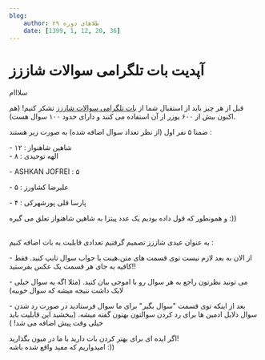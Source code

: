 ```yaml
---
blog:
    author: طلاهای دوره ۲۹
    date: [1399, 1, 12, 20, 36]
---
```

# آپدیت بات تلگرامی سوالات شاززز

<div class="cnt">
<p>سلااام</p>

<p>قبل از هر چیز باید از استقبال شما از <a href="https://t.me/ShaazzzProblemBot">بات تلگرامی سوالات شاززز</a> تشکر کنیم! (هم اکنون بیش از ۶۰۰ یوزر از آن استفاده می کنند و دارای حدود ۱۰۰ سوال هست).</p>

<p>ضمنا ۵ نفر اول (از نظر تعداد سوال اضافه شده) به صورت زیر هستند :</p>
<p>- شاهین شاهنواز : ۱۲<br/>- الهه توحیدی : ۸</p>
<p>- ASHKAN JOFREI : ۵</p>
<p>- علیرضا کشاورز : ۵</p>
<p>- پارسا قلی پورشهرکی : ۴</p>

<p>و همونطور که قول داده بودیم یک عدد پیتزا به شاهین شاهنواز تعلق می گیره :))</p>
<p><br/>به عنوان عیدی شاززز تصمیم گرفتیم تعدادی قابلیت به بات اضافه کنیم : </p>
<p>- از الان به بعد لازم نیست توی قسمت های متن،هینت یا جواب سوال تایپ کنید. فقط کافیه به جای هر قسمت یک عکس بفرستید!!</p>
<p>- می تونید نظرتون راجع به هر سوال رو با اموجی بیان کنید. (مثلا اگه یه سوال خیلی لایک داشت نتیجه میشه که سوال خوبیه)</p>
<p>- بعد از اینکه توی قسمت "سوال بگیر" برای ما سوال فرستادید در صورت رد شدن سوال دلایل ادمین ها برای رد کردن سوالتون بهتون گفته میشه. (ببخشید این قابلیت باید خیلی وقت پیش اضافه می شد‌!‌ )</p>

<p>اگر ایده ای برای بهتر کردن بات دارید با ما در میون بگذارید!<br/>امیدواریم که مفید واقع شده باشه :))</p>
</div>
